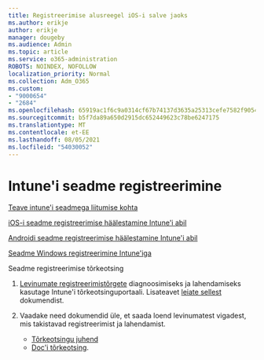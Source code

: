 ```yaml
---
title: Registreerimise alusreegel iOS-i salve jaoks
ms.author: erikje
author: erikje
manager: dougeby
ms.audience: Admin
ms.topic: article
ms.service: o365-administration
ROBOTS: NOINDEX, NOFOLLOW
localization_priority: Normal
ms.collection: Adm_O365
ms.custom:
- "9000654"
- "2684"
ms.openlocfilehash: 65919ac1f6c9a0314cf67b74137d3635a25313cefe7582f905466e2e31387842
ms.sourcegitcommit: b5f7da89a650d2915dc652449623c78be6247175
ms.translationtype: MT
ms.contentlocale: et-EE
ms.lasthandoff: 08/05/2021
ms.locfileid: "54030052"
---
```

# <a name="intune-device-enrollment"></a>Intune'i seadme registreerimine

[Teave intune'i seadmega liitumise kohta](https://docs.microsoft.com/intune/enrollment/device-enrollment)

[iOS-i seadme registreerimise häälestamine Intune'i abil](https://docs.microsoft.com/intune/enrollment/ios-enroll)

[Androidi seadme registreerimise häälestamine Intune'i abil](https://docs.microsoft.com/intune/android-enroll)

[Seadme Windows registreerimine Intune'iga](https://docs.microsoft.com/intune/windows-enroll)

Seadme registreerimise tõrkeotsing

1. [Levinumate registreerimistõrgete](https://devicemanagement.microsoft.com/#blade/Microsoft_Intune_DeviceSettings/TroubleshootBlade) diagnoosimiseks ja lahendamiseks kasutage Intune'i tõrkeotsinguportaali. Lisateavet [leiate sellest](https://docs.microsoft.com/intune/help-desk-operators) dokumendist.

2. Vaadake need dokumendid üle, et saada loend levinumatest vigadest, mis takistavad registreerimist ja lahendamist.
    - [Tõrkeotsingu juhend](https://support.microsoft.com/help/4469913/troubleshooting-windows-device-enrollment-problems-in-microsoft-intune)
    - [Doc'i tõrkeotsing](https://docs.microsoft.com/intune/troubleshoot-device-enrollment-in-intune).

